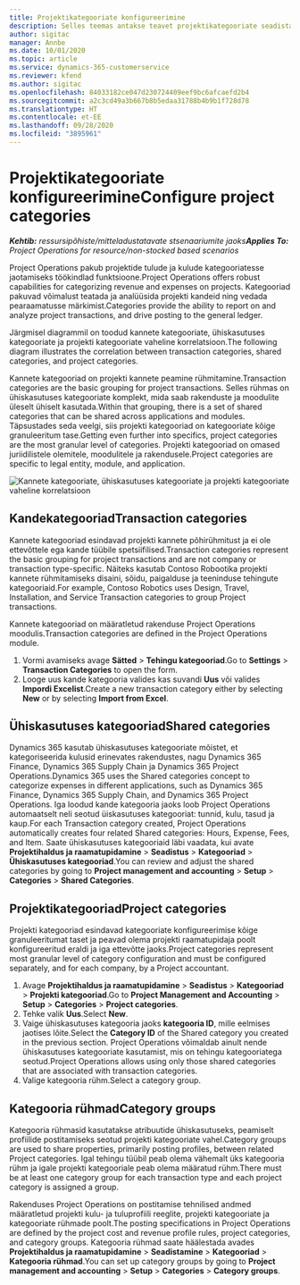 ```yaml
---
title: Projektikategooriate konfigureerimine
description: Selles teemas antakse teavet projektikategooriate seadistamise kohta.
author: sigitac
manager: Annbe
ms.date: 10/01/2020
ms.topic: article
ms.service: dynamics-365-customerservice
ms.reviewer: kfend
ms.author: sigitac
ms.openlocfilehash: 84033182ce047d230724409eef9bc6afcaefd2b4
ms.sourcegitcommit: a2c3cd49a3b667b8b5edaa31788b4b9b1f728d78
ms.translationtype: HT
ms.contentlocale: et-EE
ms.lasthandoff: 09/28/2020
ms.locfileid: "3895961"
---
```

# <a name="configure-project-categories"></a><span data-ttu-id="657ad-103">Projektikategooriate konfigureerimine</span><span class="sxs-lookup"><span data-stu-id="657ad-103">Configure project categories</span></span>

<span data-ttu-id="657ad-104">_**Kehtib:** ressursipõhiste/mitteladustatavate stsenaariumite jaoks_</span><span class="sxs-lookup"><span data-stu-id="657ad-104">_**Applies To:** Project Operations for resource/non-stocked based scenarios_</span></span>

<span data-ttu-id="657ad-105">Project Operations pakub projektide tulude ja kulude kategooriatesse jaotamiseks töökindlad funktsioone.</span><span class="sxs-lookup"><span data-stu-id="657ad-105">Project Operations offers robust capabilities for categorizing revenue and expenses on projects.</span></span> <span data-ttu-id="657ad-106">Kategooriad pakuvad võimalust teatada ja analüüsida projekti kandeid ning vedada pearaamatusse märkimist.</span><span class="sxs-lookup"><span data-stu-id="657ad-106">Categories provide the ability to report on and analyze project transactions, and drive posting to the general ledger.</span></span>

<span data-ttu-id="657ad-107">Järgmisel diagrammil on toodud kannete kategooriate, ühiskasutuses kategooriate ja projekti kategooriate vaheline korrelatsioon.</span><span class="sxs-lookup"><span data-stu-id="657ad-107">The following diagram illustrates the correlation between transaction categories, shared categories, and project categories.</span></span> 

<span data-ttu-id="657ad-108">Kannete kategooriad on projekti kannete peamine rühmitamine.</span><span class="sxs-lookup"><span data-stu-id="657ad-108">Transaction categories are the basic grouping for project transactions.</span></span> <span data-ttu-id="657ad-109">Selles rühmas on ühiskasutuses kategooriate komplekt, mida saab rakenduste ja moodulite üleselt ühiselt kasutada.</span><span class="sxs-lookup"><span data-stu-id="657ad-109">Within that grouping, there is a set of shared categories that can be shared across applications and modules.</span></span> <span data-ttu-id="657ad-110">Täpsustades seda veelgi, siis projekti kategooriad on kategooriate kõige granuleeritum tase.</span><span class="sxs-lookup"><span data-stu-id="657ad-110">Getting even further into specifics, project categories are the most granular level of categories.</span></span> <span data-ttu-id="657ad-111">Projekti kategooriad on omased juriidilistele olemitele, moodulitele ja rakendusele.</span><span class="sxs-lookup"><span data-stu-id="657ad-111">Project categories are specific to legal entity, module, and application.</span></span>

![Kannete kategooriate, ühiskasutuses kategooriate ja projekti kategooriate vaheline korrelatsioon](media/project-categories.png)

## <a name="transaction-categories"></a><span data-ttu-id="657ad-113">Kandekategooriad</span><span class="sxs-lookup"><span data-stu-id="657ad-113">Transaction categories</span></span>

<span data-ttu-id="657ad-114">Kannete kategooriad esindavad projekti kannete põhirühmitust ja ei ole ettevõttele ega kande tüübile spetsiifilised.</span><span class="sxs-lookup"><span data-stu-id="657ad-114">Transaction categories represent the basic grouping for project transactions and are not company or transaction type-specific.</span></span> <span data-ttu-id="657ad-115">Näiteks kasutab Contoso Robootika projekti kannete rühmitamiseks disaini, sõidu, paigalduse ja teeninduse tehingute kategooriaid.</span><span class="sxs-lookup"><span data-stu-id="657ad-115">For example, Contoso Robotics uses Design, Travel, Installation, and Service Transaction categories to group Project transactions.</span></span>

<span data-ttu-id="657ad-116">Kannete kategooriad on määratletud rakenduse Project Operations moodulis.</span><span class="sxs-lookup"><span data-stu-id="657ad-116">Transaction categories are defined in the Project Operations module.</span></span> 
1. <span data-ttu-id="657ad-117">Vormi avamiseks avage **Sätted** \> **Tehingu kategooriad**.</span><span class="sxs-lookup"><span data-stu-id="657ad-117">Go to **Settings** \> **Transaction Categories** to open the form.</span></span> 
2. <span data-ttu-id="657ad-118">Looge uus kande kategooria valides kas suvandi **Uus** või valides **Impordi Excelist**.</span><span class="sxs-lookup"><span data-stu-id="657ad-118">Create a new transaction category either by selecting **New** or by selecting **Import from Excel**.</span></span>

## <a name="shared-categories"></a><span data-ttu-id="657ad-119">Ühiskasutuses kategooriad</span><span class="sxs-lookup"><span data-stu-id="657ad-119">Shared categories</span></span>

<span data-ttu-id="657ad-120">Dynamics 365 kasutab ühiskasutuses kategooriate mõistet, et kategoriseerida kulusid erinevates rakendustes, nagu Dynamics 365 Finance, Dynamics 365 Supply Chain ja Dynamics 365 Project Operations.</span><span class="sxs-lookup"><span data-stu-id="657ad-120">Dynamics 365 uses the Shared categories concept to categorize expenses in different applications, such as Dynamics 365 Finance, Dynamics 365 Supply Chain, and Dynamics 365 Project Operations.</span></span> <span data-ttu-id="657ad-121">Iga loodud kande kategooria jaoks loob Project Operations automaatselt neli seotud üiskasutuses kategooriat: tunnid, kulu, tasud ja kaup.</span><span class="sxs-lookup"><span data-stu-id="657ad-121">For each Transaction category created, Project Operations automatically creates four related Shared categories: Hours, Expense, Fees, and Item.</span></span> <span data-ttu-id="657ad-122">Saate ühiskasutuses kategooriaid läbi vaadata, kui avate **Projektihaldus ja raamatupidamine** \> **Seadistus** \> **Kategooriad** \> **Ühiskasutuses kategooriad**.</span><span class="sxs-lookup"><span data-stu-id="657ad-122">You can review and adjust the shared categories by going to **Project management and accounting** \> **Setup** \> **Categories** \> **Shared Categories**.</span></span>

## <a name="project-categories"></a><span data-ttu-id="657ad-123">Projektikategooriad</span><span class="sxs-lookup"><span data-stu-id="657ad-123">Project categories</span></span>

<span data-ttu-id="657ad-124">Projekti kategooriad esindavad kategooriate konfigureerimise kõige granuleeritumat taset ja peavad olema projekti raamatupidaja poolt konfigureeritud eraldi ja iga ettevõtte jaoks.</span><span class="sxs-lookup"><span data-stu-id="657ad-124">Project categories represent most granular level of category configuration and must be configured separately, and for each company, by a Project accountant.</span></span>

1. <span data-ttu-id="657ad-125">Avage **Projektihaldus ja raamatupidamine** \> **Seadistus** \> **Kategooriad** \> **Projekti kategooriad**.</span><span class="sxs-lookup"><span data-stu-id="657ad-125">Go to **Project Management and Accounting** \> **Setup** \> **Categories** \> **Project categories**.</span></span>
2. <span data-ttu-id="657ad-126">Tehke valik **Uus**.</span><span class="sxs-lookup"><span data-stu-id="657ad-126">Select **New**.</span></span>
3. <span data-ttu-id="657ad-127">Vaige ühiskasutuses kategooria jaoks **kategooria ID**, mille eelmises jaotises lõite.</span><span class="sxs-lookup"><span data-stu-id="657ad-127">Select the **Category ID** of the Shared category you created in the previous section.</span></span> <span data-ttu-id="657ad-128">Project Operations võimaldab ainult nende ühiskasutuses kategooriate kasutamist, mis on tehingu kategooriatega seotud.</span><span class="sxs-lookup"><span data-stu-id="657ad-128">Project Operations allows using only those shared categories that are associated with transaction categories.</span></span>
4. <span data-ttu-id="657ad-129">Valige kategooria rühm.</span><span class="sxs-lookup"><span data-stu-id="657ad-129">Select a category group.</span></span>

## <a name="category-groups"></a><span data-ttu-id="657ad-130">Kategooria rühmad</span><span class="sxs-lookup"><span data-stu-id="657ad-130">Category groups</span></span>

<span data-ttu-id="657ad-131">Kategooria rühmasid kasutatakse atribuutide ühiskasutuseks, peamiselt profiilide postitamiseks seotud projekti kategooriate vahel.</span><span class="sxs-lookup"><span data-stu-id="657ad-131">Category groups are used to share properties, primarily posting profiles, between related Project categories.</span></span> <span data-ttu-id="657ad-132">Igal tehingu tüübil peab olema vähemalt üks kategooria rühm ja igale projekti kategooriale peab olema määratud rühm.</span><span class="sxs-lookup"><span data-stu-id="657ad-132">There must be at least one category group for each transaction type and each project category is assigned a group.</span></span>

<span data-ttu-id="657ad-133">Rakenduses Project Operations on postitamise tehnilised andmed määratletud projekti kulu- ja tuluprofiili reeglite, projekti kategooriate ja kategooriate rühmade poolt.</span><span class="sxs-lookup"><span data-stu-id="657ad-133">The posting specifications in Project Operations are defined by the project cost and revenue profile rules, project categories, and category groups.</span></span> <span data-ttu-id="657ad-134">Kategooria rühmad saate häälestada avades **Projektihaldus ja raamatupidamine** \> **Seadistamine** \> **Kategooriad** \> **Kategooria rühmad**.</span><span class="sxs-lookup"><span data-stu-id="657ad-134">You can set up category groups by going to **Project management and accounting** \> **Setup** \> **Categories** \> **Category groups**.</span></span>
